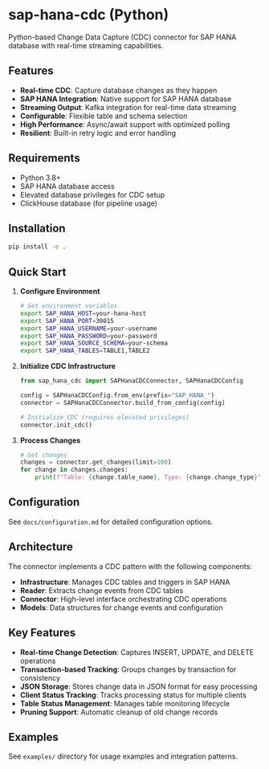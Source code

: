 # sap-hana-cdc (Python)

Python-based Change Data Capture (CDC) connector for SAP HANA database with real-time streaming capabilities.

## Features

- **Real-time CDC**: Capture database changes as they happen
- **SAP HANA Integration**: Native support for SAP HANA database
- **Streaming Output**: Kafka integration for real-time data streaming
- **Configurable**: Flexible table and schema selection
- **High Performance**: Async/await support with optimized polling
- **Resilient**: Built-in retry logic and error handling

## Requirements

- Python 3.8+
- SAP HANA database access
- Elevated database privileges for CDC setup
- ClickHouse database (for pipeline usage)

## Installation

```bash
pip install -e .
```

## Quick Start

1. **Configure Environment**
   ```bash
   # Set environment variables
   export SAP_HANA_HOST=your-hana-host
   export SAP_HANA_PORT=30015
   export SAP_HANA_USERNAME=your-username
   export SAP_HANA_PASSWORD=your-password
   export SAP_HANA_SOURCE_SCHEMA=your-schema
   export SAP_HANA_TABLES=TABLE1,TABLE2
   ```

2. **Initialize CDC Infrastructure**
   ```python
   from sap_hana_cdc import SAPHanaCDCConnector, SAPHanaCDCConfig
   
   config = SAPHanaCDCConfig.from_env(prefix="SAP_HANA_")
   connector = SAPHanaCDCConnector.build_from_config(config)
   
   # Initialize CDC (requires elevated privileges)
   connector.init_cdc()
   ```

3. **Process Changes**
   ```python
   # Get changes
   changes = connector.get_changes(limit=100)
   for change in changes.changes:
       print(f"Table: {change.table_name}, Type: {change.change_type}")
   ```

## Configuration

See `docs/configuration.md` for detailed configuration options.

## Architecture

The connector implements a CDC pattern with the following components:

- **Infrastructure**: Manages CDC tables and triggers in SAP HANA
- **Reader**: Extracts change events from CDC tables
- **Connector**: High-level interface orchestrating CDC operations
- **Models**: Data structures for change events and configuration

## Key Features

- **Real-time Change Detection**: Captures INSERT, UPDATE, and DELETE operations
- **Transaction-based Tracking**: Groups changes by transaction for consistency
- **JSON Storage**: Stores change data in JSON format for easy processing
- **Client Status Tracking**: Tracks processing status for multiple clients
- **Table Status Management**: Manages table monitoring lifecycle
- **Pruning Support**: Automatic cleanup of old change records

## Examples

See `examples/` directory for usage examples and integration patterns.
